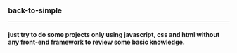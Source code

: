 ### back-to-simple
---
#### just try to do some projects only using javascript, css and html without any front-end framework to review some basic knowledge.

